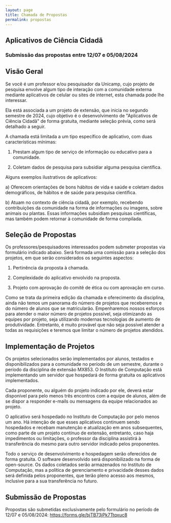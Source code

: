 ```yaml
---
layout: page
title: Chamada de Propostas
permalink: propostas
---
```


## Aplicativos de Ciência Cidadã

### Submissão das propostas entre 12/07 e 05/08/2024

## Visão Geral

Se você é um professor e/ou pesquisador da Unicamp, cujo projeto de pesquisa envolve algum tipo de interação com a comunidade externa mediante aplicativos de celular ou sites de internet, esta chamada pode lhe interessar.

Ela está associada a um projeto de extensão, que inicia no segundo semestre de 2024, cujo objetivo é o desenvolvimento de "Aplicativos de Ciência Cidadã" de forma gratuita, mediante seleção prévia, como será detalhado a seguir.

A chamada está limitada a um tipo específico de aplicativo, com duas características mínimas:

1) Prestam algum tipo de serviço de informação ou educativo para a comunidade.

2) Coletam dados de pesquisa para subsidiar alguma pesquisa científica.

Alguns exemplos ilustrativos de aplicativos:

a) Oferecem orientações de bons hábitos de vida e saúde e coletam dados demográficos, de hábitos e de saúde para pesquisa científica.

b) Atuam no contexto de ciência cidadã, por exemplo, recebendo contribuições da comunidade na forma de informações ou imagens, sobre animais ou plantas. Essas informações subsidiam pesquisas científicas, mas também podem retornar à comunidade de forma compilada.

## Seleção de Propostas

Os professores/pesquisadores interessados podem submeter propostas via formulário indicado abaixo. Será formada uma comissão para a seleção dos projetos, em que serão considerados os seguintes aspectos:

1) Pertinência da proposta à chamada.

2) Complexidade do aplicativo envolvido na proposta.

3) Projeto com aprovação do comitê de ética ou com aprovação em curso.

Como se trata da primeira edição da chamada e oferecimento da disciplina, ainda não temos um panorama do número de projetos que receberemos e do número de alunos que se matricularão. Empenharemos nossos esforços para atender o maior número de projetos possível, seja otimizando as equipes por projeto, seja utilizando modernas tecnologias de aumento de produtividade. Entretanto, é muito provável que não seja possível atender a todas as requisições e teremos que limitar o número de projetos atendidos.

## Implementação de Projetos

Os projetos selecionados serão implementados por alunos, testados e disponibilizados para a comunidade no período de um semestre, durante o período da disciplina de extensão MX853. O Instituto de Computação está implementando um servidor que hospedará de forma gratuita os aplicativos implementados.

Cada proponente, ou alguém do projeto indicado por ele, deverá estar disponível para pelo menos três encontros com a equipe de alunos, além de se dispor a responder e-mails ou mensagens da equipe relacionados ao projeto.

O aplicativo será hospedado no Instituto de Computação por pelo menos um ano. Há intenção de que esses aplicativos continuem sendo hospedados e recebam manutenção e atualização em anos subsequentes, como parte de um projeto contínuo de extensão, entretanto, caso haja impedimentos ou limitações, o professor da disciplina assistirá à transferência do mesmo para outro servidor indicado pelos proponentes.

Todo o serviço de desenvolvimento e hospedagem serão oferecidos de forma gratuita. O software desenvolvido será disponibilizado na forma de open-source. Os dados coletados serão armazenados no Instituto de Computação, mas a política de gerenciamento e privacidade desses dados será definida pelos proponentes, que terão pleno acesso aos mesmos, inclusive para a sua transferência no futuro.

## Submissão de Propostas

Propostas são submetidas exclusivamente pelo formulário no período de 12/07 e 05/08/2024: https://forms.gle/bjTB73jPk7Ttqxuc8
